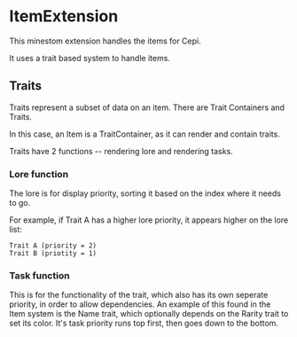 
# ItemExtension  
This minestom extension handles the items for Cepi.  

It uses a trait based system to handle items.  
   
## Traits  
  Traits represent a subset of data on an item. There are Trait Containers and Traits.  
   
 In this case, an Item is a TraitContainer, as it can render and contain traits.  
   
 Traits have 2 functions -- rendering lore and rendering tasks.  
   
### Lore function  
The lore is for display priority, sorting it based on the index where it needs  
 to go.  
   
 For example, if Trait A has a higher lore priority, it appears higher on the lore list:  
   
```  
Trait A (priority = 2)
Trait B (priotity = 1)
```

### Task function

This is for the functionality of the trait, which also has its own seperate priority, in order to allow dependencies. An example of this found in the Item system is the Name trait, which optionally depends on the Rarity trait to set its color. It's task priority runs top first, then goes down to the bottom.